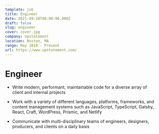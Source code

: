 ```yaml
---
template: job
title: Engineer
date: 2021-09-28T00:00:00.000Z
draft: false
slug: engineer
cover: cover.jpg
company: Upstatement
location: Boston, MA
range: May 2018 - Present
url: https://www.upstatement.com/
---
```


# Engineer

- Write modern, performant, maintainable code for a diverse array of client and internal projects

- Work with a variety of different languages, platforms, frameworks, and content management systems such as JavaScript, TypeScript, Gatsby, React, Craft, WordPress, Prismic, and Netlify

- Communicate with multi-disciplinary teams of engineers, designers, producers, and clients on a daily basis
